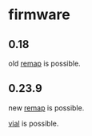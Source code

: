 # firmware

## 0.18

old [remap](https://qmk018.remap-keys.app/) is possible.
 
## 0.23.9

new [remap](https://remap-keys.app/) is possible.
<br>

[vial](https://get.vial.today/) is possible.

